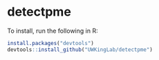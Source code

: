 # detectpme
To install, run the following in R:
```r
install.packages("devtools")
devtools::install_github("UWKingLab/detectpme")
```
